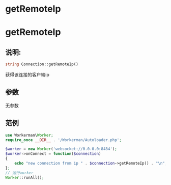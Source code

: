 # getRemoteIp

# getRemoteIp

## 说明:


```php 
string Connection::getRemoteIp()

```
获得该连接的客户端ip

## 参数

无参数

## 范例


```php 
use Workerman\Worker;
require_once __DIR__ . '/Workerman/Autoloader.php';

$worker = new Worker('websocket://0.0.0.0:8484');
$worker->onConnect = function($connection)
{
    echo "new connection from ip " . $connection->getRemoteIp() . "\n";
};
// 运行worker
Worker::runAll();

```